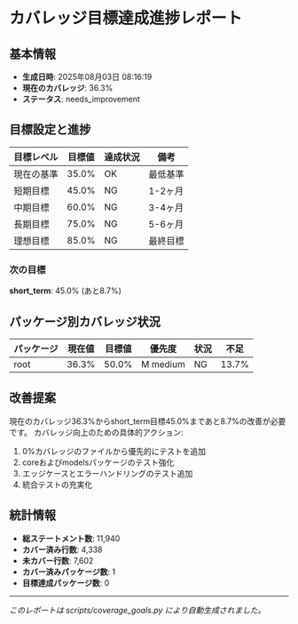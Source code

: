 # カバレッジ目標達成進捗レポート

## 基本情報
- **生成日時**: 2025年08月03日 08:16:19
- **現在のカバレッジ**: 36.3%
- **ステータス**: needs_improvement

## 目標設定と進捗

| 目標レベル | 目標値 | 達成状況 | 備考 |
|-----------|-------|---------|------|
| 現在の基準 | 35.0% | OK | 最低基準 |
| 短期目標 | 45.0% | NG | 1-2ヶ月 |
| 中期目標 | 60.0% | NG | 3-4ヶ月 |
| 長期目標 | 75.0% | NG | 5-6ヶ月 |
| 理想目標 | 85.0% | NG | 最終目標 |

### 次の目標
**short_term**: 45.0% (あと8.7%)

## パッケージ別カバレッジ状況

| パッケージ | 現在値 | 目標値 | 優先度 | 状況 | 不足 |
|-----------|-------|-------|-------|------|------|
| root | 36.3% | 50.0% | M medium | NG | 13.7% |

## 改善提案

現在のカバレッジ36.3%からshort_term目標45.0%まであと8.7%の改善が必要です。
カバレッジ向上のための具体的アクション:
  1. 0%カバレッジのファイルから優先的にテストを追加
  2. coreおよびmodelsパッケージのテスト強化
  3. エッジケースとエラーハンドリングのテスト追加
  4. 統合テストの充実化

## 統計情報

- **総ステートメント数**: 11,940
- **カバー済み行数**: 4,338
- **未カバー行数**: 7,602
- **カバー済みパッケージ数**: 1
- **目標達成パッケージ数**: 0

---
*このレポートは scripts/coverage_goals.py により自動生成されました。*
